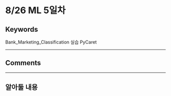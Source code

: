 # 8/26 ML 5일차

## Keywords
Bank_Marketing_Classification 실습
PyCaret

***

## Comments

***

## 알아둘 내용